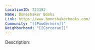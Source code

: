 ```yaml
---
LocationID: 723192
Name: Boneshaker Books
Link: https://www.boneshakerbooks.com/
Community: "[[Powderhorn]]"
Neighborhood: "[[Corcoran]]"
---
```


Description:
